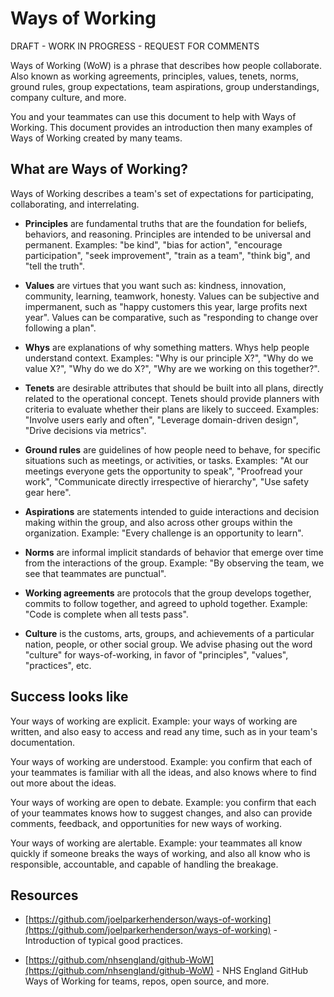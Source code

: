 # Ways of Working

DRAFT - WORK IN PROGRESS - REQUEST FOR COMMENTS

Ways of Working (WoW) is a phrase that describes how people collaborate. Also known as working agreements, principles, values, tenets, norms, ground rules, group expectations, team aspirations, group understandings, company culture, and more.

You and your teammates can use this document to help with Ways of Working. This document provides an introduction then many examples of Ways of Working created by many teams.

## What are Ways of Working?

Ways of Working describes a team's set of expectations for participating, collaborating, and interrelating.

* **Principles** are fundamental truths that are the foundation for beliefs, behaviors, and reasoning. Principles are intended to be universal and permanent. Examples: "be kind", "bias for action", "encourage participation", "seek improvement", "train as a team", "think big", and "tell the truth".

* **Values** are virtues that you want such as: kindness, innovation, community, learning, teamwork, honesty. Values can be subjective and impermanent, such as "happy customers this year, large profits next year". Values can be comparative, such as "responding to change over following a plan".

* **Whys** are explanations of why something matters. Whys help people understand context. Examples: "Why is our principle X?", "Why do we value X?", "Why do we do X?", "Why are we working on this together?".

* **Tenets** are desirable attributes that should be built into all plans, directly related to the operational concept. Tenets should provide planners with criteria to evaluate whether their plans are likely to succeed. Examples: "Involve users early and often", "Leverage domain-driven design", "Drive decisions via metrics".

* **Ground rules** are guidelines of how people need to behave, for specific situations such as meetings, or activities, or tasks. Examples: "At our meetings everyone gets the opportunity to speak", "Proofread your work", "Communicate directly irrespective of hierarchy", "Use safety gear here".

* **Aspirations** are statements intended to guide interactions and decision making within the group, and also across other groups within the organization. Example: "Every challenge is an opportunity to learn".

* **Norms** are informal implicit standards of behavior that emerge over time from the interactions of the group. Example: "By observing the team, we see that teammates are punctual".

* **Working agreements** are protocols that the group develops together, commits to follow together, and agreed to uphold together. Example: "Code is complete when all tests pass".

* **Culture** is the customs, arts, groups, and achievements of a particular nation, people, or other social group. We advise phasing out the word "culture" for ways-of-working, in favor of "principles", "values", "practices", etc.

## Success looks like

Your ways of working are explicit. Example: your ways of working are written, and also easy to access and read any time, such as in your team's documentation.

Your ways of working are understood. Example: you confirm that each of your teammates is familiar with all the ideas, and also knows where to find out more about the ideas.

Your ways of working are open to debate. Example: you confirm that each of your teammates knows how to suggest changes, and also can provide comments, feedback, and opportunities for new ways of working.

Your ways of working are alertable. Example: your teammates all know quickly if someone breaks the ways of working, and also all know who is responsible, accountable, and capable of handling the breakage.

## Resources

* [https://github.com/joelparkerhenderson/ways-of-working](https://github.com/joelparkerhenderson/ways-of-working) - Introduction of typical good practices.

* [https://github.com/nhsengland/github-WoW](https://github.com/nhsengland/github-WoW) - NHS England GitHub Ways of Working for teams, repos, open source, and more.

